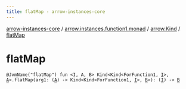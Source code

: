 ```yaml
---
title: flatMap - arrow-instances-core
---
```


[arrow-instances-core](../../index.html) / [arrow.instances.function1.monad](../index.html) / [arrow.Kind](index.html) / [flatMap](./flat-map.html)

# flatMap

`@JvmName("flatMap") fun <I, A, B> Kind<Kind<ForFunction1, `[`I`](flat-map.html#I)`>, `[`A`](flat-map.html#A)`>.flatMap(arg1: (`[`A`](flat-map.html#A)`) -> Kind<Kind<ForFunction1, `[`I`](flat-map.html#I)`>, `[`B`](flat-map.html#B)`>): (`[`I`](flat-map.html#I)`) -> `[`B`](flat-map.html#B)
